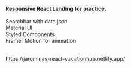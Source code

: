 <b>Responsive React Landing for practice.</b><br><br>
Searchbar with data.json <br>
Material UI<br>
Styled Components<br>
Framer Motion for animation


<br>
https://jarominas-react-vacationhub.netlify.app/

